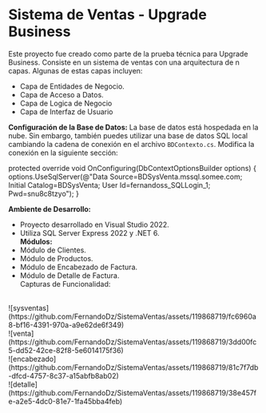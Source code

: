 # Sistema de Ventas - Upgrade Business

Este proyecto fue creado como parte de la prueba técnica para Upgrade Business. Consiste en un sistema de ventas con una arquitectura de n capas. Algunas de estas capas incluyen:

- Capa de Entidades de Negocio.
- Capa de Acceso a Datos.
- Capa de Logica de Negocio
- Capa de Interfaz de Usuario

**Configuración de la Base de Datos:**
La base de datos está hospedada en la nube. Sin embargo, también puedes utilizar una base de datos SQL local cambiando la cadena de conexión en el archivo `BDContexto.cs`. Modifica la conexión en la siguiente sección:

protected override void OnConfiguring(DbContextOptionsBuilder options)
{
    options.UseSqlServer(@"Data Source=BDSysVenta.mssql.somee.com; Initial Catalog=BDSysVenta; User Id=fernandoss_SQLLogin_1; Pwd=snu8c8tzyo");
}

**Ambiente de Desarrollo:**

- Proyecto desarrollado en Visual Studio 2022.
- Utiliza SQL Server Express 2022 y .NET 6.
  <br/>
 **Módulos:**
  <br/>
- Módulo de Clientes.
- Módulo de Productos.
- Módulo de Encabezado de Factura.
- Módulo de Detalle de Factura.
  <br/>
Capturas de Funcionalidad:
<br/>
![sysventas](https://github.com/FernandoDz/SistemaVentas/assets/119868719/fc6960a8-bf16-4391-970a-a9e62de6f349)
 <br/>
![venta](https://github.com/FernandoDz/SistemaVentas/assets/119868719/3dd00fc5-dd52-42ce-82f8-5e6014175f36)
<br/>
 ![encabezado](https://github.com/FernandoDz/SistemaVentas/assets/119868719/81c7f7db-dfcd-4757-8c37-a15abfb8ab02)
 <br/>
 ![detalle](https://github.com/FernandoDz/SistemaVentas/assets/119868719/38e457fe-a2e5-4dc0-81e7-1fa45bba4feb)
